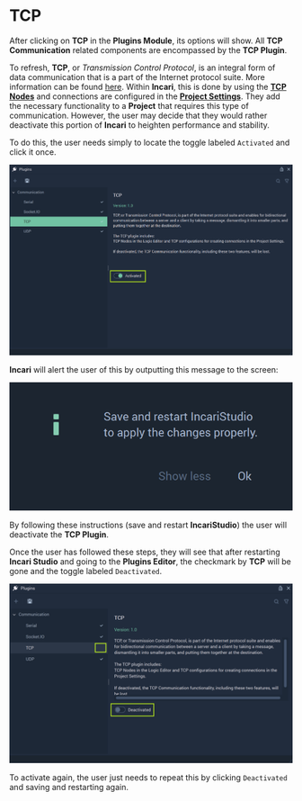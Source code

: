 # TCP

After clicking on **TCP** in the **Plugins Module**, its options will show. All **TCP Communication** related components are encompassed by the **TCP Plugin**. 

To refresh, **TCP**, or *Transmission Control Protocol*, is an integral form of data communication that is a part of the Internet protocol suite. More information can be found [here](https://en.wikipedia.org/wiki/Transmission_Control_Protocol). Within **Incari**, this is done by using the [**TCP Nodes**]() and connections are configured in the [**Project Settings**](../../project-settings.md). They add the necessary functionality to a **Project** that requires this type of communication. However, the user may decide that they would rather deactivate this portion of **Incari** to heighten performance and stability. 

To do this, the user needs simply to locate the toggle labeled `Activated` and click it once.  

![](../../../.gitbook/assets/tcppluginnewactivated.png)

**Incari** will alert the user of this by outputting this message to the screen:

![](../../../.gitbook/assets/pluginsserialmanageroffmessage.png)

By following these instructions (save and restart **IncariStudio**) the user will deactivate the **TCP Plugin**. 

Once the user has followed these steps, they will see that after restarting **Incari Studio** and going to the **Plugins Editor**, the checkmark by **TCP** will be gone and the toggle labeled `Deactivated`. 

![](../../../.gitbook/assets/pluginswithouttcp.png)

To activate again, the user just needs to repeat this by clicking `Deactivated` and saving and restarting again. 